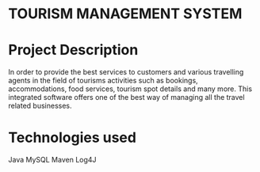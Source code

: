 # TOURISM MANAGEMENT SYSTEM

# Project Description
In order to provide the best services to customers and various travelling agents in the field of tourisms activities such as bookings, accommodations, food services, tourism spot details and many more. This integrated software offers one of the best way of managing all the travel related businesses.

# Technologies used
Java
MySQL
Maven
Log4J
